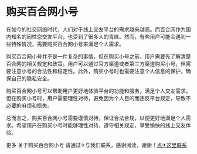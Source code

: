 # 购买百合网小号

在如今的社交网络时代，人们对于线上交友平台的需求越来越高。而百合网作为国内知名的同性恋交友平台，也受到了很多人的青睐。然而，有些用户可能会遇到一些特殊情况，需要购买百合网小号来满足个人需求。

购买百合网小号并不是一件复杂的事情，但在购买小号之前，用户需要先了解清楚百合网的相关规定和政策。用户可以通过官方渠道或者第三方渠道购买小号，但需要注意小号的合法性和稳定性。此外，购买小号时也需要注意个人信息的保护，确保自己的隐私安全。

购买百合网小号可以帮助用户更好地体验平台的功能和服务，满足个人交友需求。但在购买小号时，用户需要理性对待，避免因为个人目的而违反平台规定，导致不必要的麻烦和损失。

总而言之，购买百合网小号需要谨慎对待，保证合法合规，以便更好地满足个人需求。希望用户在购买小号时能够理性对待，遵守相关规定，享受愉快的线上交友体验。

更多 关于购买百合网小号 请通过✈与我们联系，感谢阅读，谢谢！[点✈这里联系](https://lm.k02.cc)